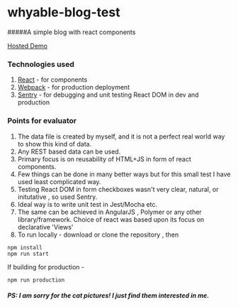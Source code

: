 # whyable-blog-test
#####A simple blog with react components

[Hosted Demo](http://www.deepakpathak.in/whyable)

### Technologies used
1. [React](https://facebook.github.io/react/) - for components
2. [Webpack](https://webpack.github.io/) - for production deployment
3. [Sentry](https://app.getsentry.com) - for debugging and unit testing React DOM in dev and production

### Points for evaluator
1. The data file is created by myself, and it is not a perfect real world way to show this kind of data. 
2. Any REST based data can be used. 
3. Primary focus is on reusability of HTML+JS in form of react components. 
4. Few things can be done in many better ways but for this small test I have used least complicated way. 
5. Testing React DOM in form checkboxes wasn't very clear, natural, or initutative , so used Sentry. 
6. Ideal way is to write unit test in Jest/Mocha etc. 
7. The same can be achieved in AngularJS , Polymer or any other library/framework. Choice of react was based upon its focus on declarative 'Views'
8. To run locally - 
download or clone the repository , then 
```
npm install
npm run start
```
If building for production -
```
npm run production
```

##### PS: I am sorry for the cat pictures! I just find them interested in me. 


